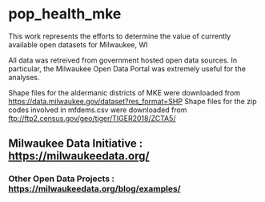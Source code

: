 # pop_health_mke

This work represents the efforts to determine the value of currently available open datasets for Milwaukee, WI

All data was retreived from government hosted open data sources. In particular, the Milwaukee Open Data Portal was extremely useful for the analyses.

Shape files for the aldermanic districts of MKE were downloaded from https://data.milwaukee.gov/dataset?res_format=SHP
Shape files for the zip codes involved in mfdems.csv were downloaded from ftp://ftp2.census.gov/geo/tiger/TIGER2018/ZCTA5/


## Milwaukee Data Initiative : https://milwaukeedata.org/

### Other Open Data Projects : https://milwaukeedata.org/blog/examples/

